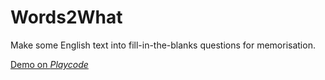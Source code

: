 # Words2What
Make some English text into fill-in-the-blanks questions for memorisation.

[Demo on _Playcode_](https://360553.playcode.io/)